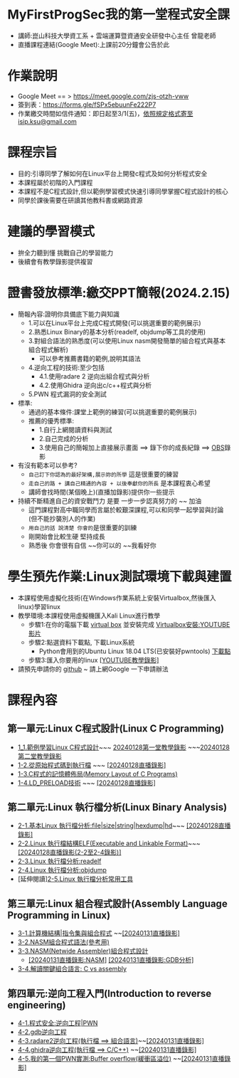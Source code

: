 # MyFirstProgSec我的第一堂程式安全課 
- 講師:崑山科技大學資工系 + 雲端運算暨資通安全研發中心主任  曾龍老師
- 直播課程連結(Google Meet):上課前20分鐘會公告於此
# 作業說明  
- Google Meet == > https://meet.google.com/zjs-otzh-vww
- 簽到表：https://forms.gle/fSPx5ebuunFe222P7
- 作業繳交時間如信件通知：即日起至3/1(五)，依照規定格式寄至isip.ksu@gmail.com
# 課程宗旨
- 目的:引導同學了解如何在Linux平台上開發c程式及如何分析程式安全
- 本課程屬於初階的入門課程
- 本課程不是C程式設計,但以範例學習模式快速引導同學掌握C程式設計的核心
- 同學於課後需要在研讀其他教科書或網路資源

# 建議的學習模式
- 拚全力聽到懂 挑戰自己的學習能力
- 後續會有教學錄影提供複習

# 證書發放標準:繳交PPT簡報(2024.2.15)
- 簡報內容:證明你具備底下能力與知識
  - 1.可以在Linux平台上完成C程式開發(可以挑選重要的範例展示)
  - 2.熟悉Linux Binary的基本分析(readelf, objdump等工具的使用)
  - 3.對組合語法的熟悉度(可以使用Linux nasm開發簡單的組合程式與基本組合程式解析)
    - 可以參考推薦書籍的範例,說明其語法
  - 4.逆向工程的技術:至少包括
    - 4.1.使用radare 2 逆向出組合程式與分析
    - 4.2.使用Ghidra 逆向出c/c++程式與分析
  - 5.PWN 程式漏洞的安全測試
- 標準:
  - 通過的基本條件:課堂上範例的練習(可以挑選重要的範例展示)
  - 推薦的優秀標準:
    - 1.自行上網閱讀資料與測試
    - 2.自己完成的分析
    - 3.使用自己的簡報加上直接展示畫面 ==> 錄下你的成長紀錄 ==> [OBS](https://obsproject.com/)錄影
- 有沒有範本可以參考?
  - `自己訂下你認為的最好架構,展示妳的所學` 這是很重要的練習
  - `走自己的路 + 講自己精通的內容 + 以後奉獻你的所長` 是本課程衷心希望
  - 講師會找時間(某個晚上)(直播加錄影)提供你一些提示 
- 持續不斷精進自己的資安戰鬥力 是要 一步一步認真努力的 ~~ 加油
  - 這門課程對高中職同學而言屬於較艱深課程,可以和同學一起學習與討論(但不能抄襲別人的作業)
  - `用自己的話 說清楚 你會的`是很重要的訓練
  - 剛開始會比較生硬 堅持成長 
  - 熟悉後 你會很有自信 ~~你可以的 ~~我看好你

# 學生預先作業:Linux測試環境下載與建置
- 本課程使用虛擬化技術(在Windows作業系統上安裝Virtualbox,然後匯入linux)學習linux
- 教學環境:本課程使用虛擬機匯入Kali Linux進行教學
  - 步驟1:在你的電腦下載 [virtual box](https://www.virtualbox.org/wiki/Downloads) 並安裝完成 [Virtualbox安裝:YOUTUBE影片](https://youtu.be/FC0CX71aGnc)
  - 步驟2:點選資料下載點, 下載Linux系統
    - Python會用到的Ubuntu Linux 18.04 LTS(已安裝好pwntools)  [下載點](https://drive.google.com/file/d/1aP-qCFP6jKsGYXtKy9ahwZleQSENEi7C/view?usp=sharing)
  - 步驟3:匯入你要用的linux  [[YOUTUBE教學錄影]](https://youtu.be/GTpQR7fZcwE)
- 請預先申請你的 [github](https://github.com/)  ~ 請上網Google 一下申請辦法

# 課程內容
## 第一單元:Linux C程式設計(Linux C Programming)
- [1_1.範例學習Linux C程式設計](1-1.md)~~~ [20240128第一堂教學錄影](https://youtu.be/EPMsu_SoLPE) ~~~[20240128第二堂教學錄影](https://youtu.be/BFYjyARU9Ec)
- [1-2.從原始程式碼到執行檔](1-2.md) ~~~ [[20240128直播錄影]](https://youtu.be/S8uVTIzeYmw)
- [1-3.C程式的記憶體佈局(Memory Layout of C Programs)](1-3.md)
- [1-4.LD_PRELOAD技術](1-4.md) ~~~ [[20240128直播錄影]](https://youtu.be/UgnfeIzjEio)
## 第二單元:Linux 執行檔分析(Linux Binary Analysis)
- [2-1.基本Linux 執行檔分析:file|size|string|hexdump|hd](2-1.md)~~~ [[20240128直播錄影]](https://youtu.be/37Pf9tBa2ww)
- [2-2.Linux 執行檔結構ELF(Executable and Linkable Format)](2-2.md)~~~ [[20240128直播錄影(2-2至2-4錄影)]](https://youtu.be/OHRuoDxbd_M)
- [2-3.Linux 執行檔分析:readelf](2-3.md)
- [2-4.Linux 執行檔分析:objdump](2-4.md)
- [延伸閱讀][2-5.Linux 執行檔分析常用工具](2-5.md)
## 第三單元:Linux 組合程式設計(Assembly Language Programming in Linux)
- [3-1.計算機結構|指令集與組合程式](3-1.md) ~~[[20240131直播錄影]](https://youtu.be/-Vh8nqHn33s)
- [3-2.NASM組合程式語法(參考用)](3-2.md)
- [3-3.NASM(Netwide Assembler)組合程式設計](3-3.md)
  - [[20240131直播錄影:NASM]](https://youtu.be/VoZ9XQEzluU) [[20240131直播錄影:GDB分析]](https://youtu.be/bJQfjVrsV1E)
- [3-4.解讀關鍵組合語言: C vs assembly](3-4.md)
## 第四單元:逆向工程入門(Introduction to reverse engineering)
- [4-1.程式安全:逆向工程|PWN](4-1.md)
- [4-2.gdb逆向工程](4-2.md)
- [4-3.radare2逆向工程(執行檔 ==> 組合語言)](4-3.md)~~[[20240131直播錄影]](https://youtu.be/-122s4qgdM4)
- [4-4.ghidra逆向工程(執行檔 ==> C/C++)](4-4.md)  ~~[[20240131直播錄影]](https://youtu.be/64xacDMWjKE)
- [4-5.我的第一個PWN實測:Buffer overflow(緩衝區溢位)](4-5.md) ~~[[20240131直播錄影]](https://youtu.be/YiBml_ypUo8)

